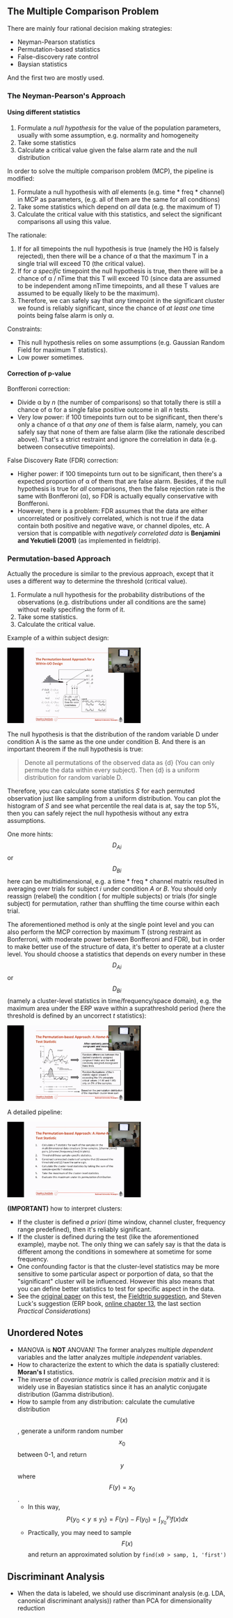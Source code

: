 ## The Multiple Comparison Problem

There are mainly four rational decision making strategies:

- Neyman-Pearson statistics
- Permutation-based statistics
- False-discovery rate control
- Baysian statistics

And the first two are mostly used.

### The Neyman-Pearson's Approach

#### Using different statistics

1. Formulate a *null hypothesis* for the value of the population parameters, usually with some assumption, e.g. normality and homogeneity
2. Take some statistics
3. Calculate a critical value given the false alarm rate and the null distribution

In order to solve the multiple comparison problem (MCP), the pipeline is modified:

1. Formulate a null hypothesis with *all* elements (e.g. time * freq * channel) in MCP as parameters, (e.g. all of them are the same for all conditions)
2. Take some statistics which depend on *all* data (e.g. the maximum of T)
3. Calculate the critical value with this statistics, and select the significant comparisons all using this value.

The rationale:

1. If for all timepoints the null hypothesis is true (namely the H0 is falsely rejected), then there will be a chance of α that the maximum T in a single trial will exceed T0 (the critical value).
2. If for *a specific* timepoint the null hypothesis is true, then there will be a chance of α / nTime that this T will exceed T0 (since data are assumed to be independent among nTime timepoints, and all these T values are assumed to be equally likely to be the maximum).
3. Therefore, we can safely say that *any* timepoint in the significant cluster we found is reliably significant, since the chance of *at least one* time points being false alarm is only α.

Constraints:

- This null hypothesis relies on some assumptions (e.g. Gaussian Random Field for maximum T statistics).
- Low power sometimes.

#### Correction of p-value

Bonfferoni correction:

- Divide α by *n* (the number of comparisons) so that totally there is still a chance of α for a single false positive outcome in all *n* tests.
- Very low power: if 100 timepoints turn out to be significant, then there's only a chance of α that *any one* of them is false alarm, namely, you can safely say that none of them are false alarm (like the rationale described above). That's a strict restraint and ignore the correlation in data (e.g. between consecutive timepoints).

False Discovery Rate (FDR) correction:

- Higher power: if 100 timepoints turn out to be significant, then there's a expected proportion of α of them that are false alarm. Besides, if the null hypothesis is true for *all* comparisons, then the false rejection rate is the same with Bonfferoni (α), so FDR is actually equally conservative with Bonfferoni.
- However, there is a problem: FDR assumes that the data are either uncorrelated or positively correlated, which is not true if the data contain both positive and negative wave, or channel dipoles, etc. A version that is compatible with *negatively correlated data* is **Benjamini and Yekutieli (2001)** (as implemented in fieldtrip).

### Permutation-based Approach

Actually the procedure is similar to the previous approach, except that it uses a different way to determine the threshold (critical value).

1. Formulate a null hypothesis for the probability distributions of the observations (e.g. distributions under all conditions are the same) without really specifing the form of it.
2. Take some statistics.
3. Calculate the critical value.

Example of a within subject design:

<img src = "Permutation test for within subject design.png" style = "zoom:30%" />

The null hypothesis is that the distribution of the random variable D under condition A is the same as the one under condition B. And there is an important theorem if the null hypothesis is true:

> Denote all permutations of the observed data as {d} (You can only permute the data within every subject). Then {d} is a uniform distribution for random variable D.

Therefore, you can calculate some statistics *S* for each permuted observation just like sampling from a uniform distribution. You can plot the histogram of *S* and see what percentile the real data is at, say the top 5%, then you can safely reject the null hypothesis without any extra assumptions.

One more hints: $$D_{Ai}$$ or $$D_{Bi}$$ here can be multidimensional, e.g. a time * freq * channel matrix resulted in averaging over trials for subject *i* under condition *A* or *B*. You should only reassign (relabel) the condition ( for multiple subjects) or trials (for single subject) for permutation, rather than shuffling the time course within each trial.

The aforementioned method is only at the single point level and you can also perform the MCP correction by maximum T (strong restraint as Bonferroni, with moderate power between Bonfferoni and FDR), but in order to make better use of the structure of data, it's better to operate at a cluster level. You should choose a statistics that depends on every number in these $$D_{Ai}$$ or $$D_{Bi}$$ (namely a cluster-level statistics in time/frequency/space domain), e.g. the maximum area under the ERP wave within a suprathreshold period (here the threshold is defined by an uncorrect *t* statistics):

<img src = "Permutation test for ERF.png" style = "zoom:30%" />

A detailed pipeline:

<img src = "Cluster level permutation test.png" style = "zoom:30%" />

**(IMPORTANT)** how to interpret clusters:

- If the cluster is defined *a priori* (time window, channel cluster, frequency range predefined), then it's reliably significant.
- If the cluster is defined during the test (like the aforementioned example), maybe not. The only thing we can safely say is that the data is different among the conditions in somewhere at sometime for some frequency.
- One confounding factor is that the cluster-level statistics may be more sensitive to some particular aspect or porportion of data, so that the "significant" cluster will be influenced. However this also means that you can define better statistics to test for specific aspect in the data.
- See the [original paper](https://www.sciencedirect.com/science/article/pii/S0165027007001707?via%3Dihub) on this test, the [Fieldtrip suggestion](http://www.fieldtriptoolbox.org/faq/how_not_to_interpret_results_from_a_cluster-based_permutation_test/), and Steven Luck's suggestion (ERP book, [online chapter 13](https://erpinfo.org/s/Ch_13_Mass_Univariate_and_Permutations.pdf), the last section *Practical Considerations*)



## Unordered Notes

- MANOVA is **NOT** ANOVAN! The former analyzes multiple *dependent* variables and the latter analyzes  multiple *independent* variables.
- How to characterize the extent to which the data is spatially clustered: **Moran's I** statistics.
- The inverse of *covariance matrix* is called *precision matrix* and it is widely use in Bayesian statistics since it has an analytic conjugate distribution (Gamma distribution).
- How to sample from any distribution: calculate the cumulative distribution $$F(x)$$, generate a uniform random number $$x_0$$ between 0-1, and return $$y$$ where $$F(y) = x_0$$.
  - In this way, $$P\{y_0 < y \le y_1\} = F(y_1) - F(y_0) = \int_{y_0}^{y_1} f(x) dx$$
  - Practically, you may need to sample $$F(x)$$ and return an approximated solution by `find(x0 > samp, 1, 'first')`



## Discriminant Analysis

- When the data is labeled, we should use discriminant analysis (e.g. LDA, canonical discriminant analysis)) rather than PCA for dimensionality reduction